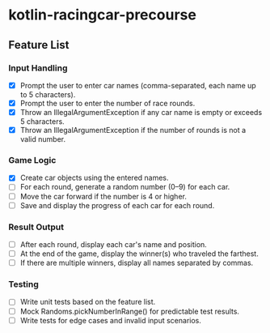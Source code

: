 # kotlin-racingcar-precourse

## Feature List

### Input Handling
- [x] Prompt the user to enter car names (comma-separated, each name up to 5 characters).
- [x] Prompt the user to enter the number of race rounds.
- [x] Throw an IllegalArgumentException if any car name is empty or exceeds 5 characters.
- [x] Throw an IllegalArgumentException if the number of rounds is not a valid number.

### Game Logic
- [x] Create car objects using the entered names.
- [ ] For each round, generate a random number (0–9) for each car.
- [ ] Move the car forward if the number is 4 or higher.
- [ ] Save and display the progress of each car for each round.

### Result Output
- [ ] After each round, display each car's name and position.
- [ ] At the end of the game, display the winner(s) who traveled the farthest.
- [ ] If there are multiple winners, display all names separated by commas.

### Testing
- [ ] Write unit tests based on the feature list.
- [ ] Mock Randoms.pickNumberInRange() for predictable test results.
- [ ] Write tests for edge cases and invalid input scenarios.